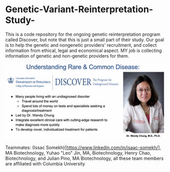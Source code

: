 # Genetic-Variant-Reinterpretation-Study-
This is a code repository for the ongoing genetic reinterpretation program called Discover, but note that this is just a small part of their study. Our goal is to help the genetic and nongenetic providers' recruitment, and collect information from ethical, legal and economical aspect. MY job is collecting information of genetic and non-genetic providers for them.

<img src='https://github.com/RosalieZhu/Genetic-Variant-Reinterpretation-Study-/blob/master/img/intro.png'>

Teammates:
(Issac Somekh)[https://www.linkedin.com/in/isaac-somekh/], MA Biotechnology, Yuhao "Leo" Jin, MA, Biotechnology, Henry Chao, Biotechnology, and Julian Pino, MA Biotechnology, all these team members are affiliated with Columbia University
